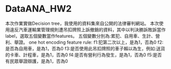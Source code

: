 # DataANA_HW2
本次作業實做Decision tree，我使用的資料集來自公開的法律審判網站。
本次使用違反汽車運輸業管理規則遭吊扣牌照上訴撤銷的資料，其中以判決勝訴敗訴當作label，選取五個變數當作features。
五個變數分別為:累犯、自用車、生計、營利、舉證。
one hot encoding feature rule:
f1:犯第二次以上，是為1，否為0
f2:是否為自用車，是為1，否為0
f3:是否使用此吊扣牌照的車子賴以為生，例如:送貨的卡車、計程車，是為1，否為0
f4:是否有營利行為發生，是為1，否為0
f5:是否有民眾舉證辯護，是為1，否為0
